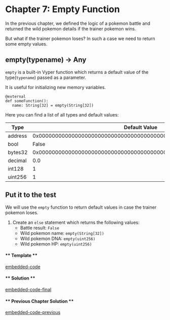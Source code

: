 # Chapter 7: Empty Function

In the previous chapter, we defined the logic of a pokemon battle and returned the wild pokemon details if the trainer pokemon wins.

But what if the trainer pokemon loses? In such a case we need to return some empty values.

## **empty(typename) → Any**

`empty` is a built-in Vyper function which returns a default value of the type(`typename`) passed as a parameter.

It is useful for initializing new memory variables.

```vyper
@external
def someFunction():
   name: String[32] = empty(String[32])
```

Here you can find a list of all types and default values:

| Type    | Default Value                                                      |
| ------- | ------------------------------------------------------------------ |
| address | 0x0000000000000000000000000000000000000000                         |
| bool    | False                                                              |
| bytes32 | 0x0000000000000000000000000000000000000000000000000000000000000000 |
| decimal | 0.0                                                                |
| int128  | 1                                                                  |
| uint256 | 1                                                                  |

## Put it to the test

We will use the `empty` function to return default values in case the trainer pokemon loses.

1. Create an `else` statement which returns the following values:
   - Battle result: `False`
   - Wild pokemon name: `empty(String[32])`
   - Wild pokemon DNA: `empty(uint256)`
   - Wild pokemon HP: `empty(uint256)`

<!-- tabs:start -->

#### ** Template **

[embedded-code](../assets/2/2.7-template-code.vy ':include :type=code embed-template')

#### ** Solution **

[embedded-code-final](../assets/2/2.7-finished-code.vy ':include :type=code embed-final')

#### ** Previous Chapter Solution **

[embedded-code-previous](../assets/2/2.6-finished-code.vy ':include :type=code embed-previous')

<!-- tabs:end -->
